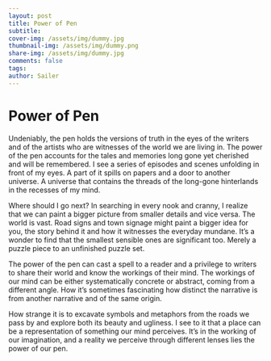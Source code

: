 ```yaml
---
layout: post
title: Power of Pen
subtitle:
cover-img: /assets/img/dummy.jpg
thumbnail-img: /assets/img/dummy.png
share-img: /assets/img/dummy.jpg
comments: false
tags:
author: Sailer
---
```




# Power of Pen

Undeniably, the pen holds the versions of truth in the eyes of the writers and of the artists who are witnesses of the world we are living in. The power of the pen accounts for the tales and memories long gone yet cherished and will be remembered. I see a series of episodes and scenes unfolding in front of my eyes. A part of it spills on papers and a door to another universe. A universe that contains the threads of the long-gone hinterlands in the recesses of my mind.

Where should I go next? In searching in every nook and cranny, I realize that we can paint a bigger picture from smaller details and vice versa. The world is vast. Road signs and town signage might paint a bigger idea for you, the story behind it and how it witnesses the everyday mundane. It’s a wonder to find that the smallest sensible ones are significant too. Merely a puzzle piece to an unfinished puzzle set.

The power of the pen can cast a spell to a reader and a privilege to writers to share their world and know the workings of their mind. The workings of our mind can be either systematically concrete or abstract, coming from a different angle. How it’s sometimes fascinating how distinct the narrative is from another narrative and of the same origin.

How strange it is to excavate symbols and metaphors from the roads we pass by and explore both its beauty and ugliness. I see to it that a place can be a representation of something our mind perceives. It’s in the working of our imagination, and a reality we perceive through different lenses lies the power of our pen.  
